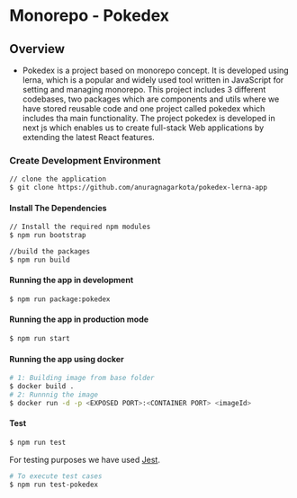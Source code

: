 # Monorepo - Pokedex

## Overview

- Pokedex is a project based on monorepo concept. It is developed using lerna, which is a popular and widely used tool written in JavaScript for setting and managing monorepo. This project includes 3 different codebases, two packages which are components and utils where we have stored reusable code and one project called pokedex which includes tha main functionality. The project pokedex is developed in next js which enables us to create full-stack Web applications by extending the latest React features.

### Create Development Environment

```bash
// clone the application
$ git clone https://github.com/anuragnagarkota/pokedex-lerna-app
```

#### Install The Dependencies

```bash
// Install the required npm modules
$ npm run bootstrap

//build the packages
$ npm run build
```

#### Running the app in development

```bash
$ npm run package:pokedex
```

#### Running the app in production mode

```bash
$ npm run start
```

#### Running the app using docker

```bash
# 1: Building image from base folder
$ docker build .
# 2: Runnnig the image
$ docker run -d -p <EXPOSED PORT>:<CONTAINER PORT> <imageId>
```

#### Test

```bash
$ npm run test
```

For testing purposes we have used [Jest](https://facebook.github.io/jest/).

```bash
# To execute test cases
$ npm run test-pokedex
```
